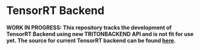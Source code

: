 # TensorRT Backend

**WORK IN PROGRESS: This repository tracks the development of TensorRT
Backend using new TRITONBACKEND API and is not fit for use yet. The
source for current TensorRT backend can be found
[here](https://github.com/triton-inference-server/server/tree/master/src/backends/tensorrt).**

